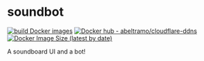 # soundbot
[![build Docker images](https://github.com/ABeltramo/soundbot-gui/actions/workflows/docker-hub-build.yml/badge.svg)](https://github.com/ABeltramo/soundbot-gui/actions/workflows/docker-hub-build.yml) [![Docker hub - abeltramo/cloudflare-ddns](https://img.shields.io/badge/docker-abeltramo%2Fsoundbot--gui-success)](https://hub.docker.com/repository/docker/abeltramo/soundbot-gui) [![Docker Image Size (latest by date)](https://img.shields.io/docker/image-size/abeltramo/soundbot-gui)](https://hub.docker.com/repository/docker/abeltramo/soundbot-gui/tags?page=1&ordering=last_updated)


A soundboard UI and a bot!
